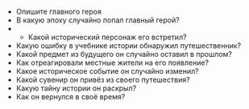 + Опишите главного героя
+ В какую эпоху случайно попал главный герой?
+ + Какой исторический персонаж его встретил?
+ Какую ошибку в учебнике истории обнаружил путешественник?
+ Какой предмет из будущего он случайно оставил в прошлом?
+ Как отреагировали местные жители на его появление?
+ Какое историческое событие он случайно изменил?
+ Какой сувенир он привёз из своего путешествия?
+ Какую тайну истории он раскрыл?
+ Как он вернулся в своё время?

